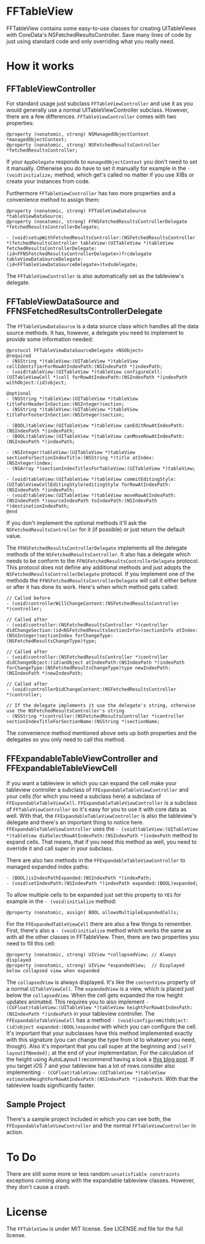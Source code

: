 # FFTableView

FFTableView contains some easy-to-use classes for creating UITableViews with CoreData's NSFetchedResultsController.
Save many lines of code by just using standard code and only overriding what you really need.

# How it works

## FFTableViewController
For standard usage just subclass `FFTableViewController` and use it as you would generally use a normal UITableViewController subclass.
However, there are a few differences. `FFTableViewController` comes with two properties:

	@property (nonatomic, strong) NSManagedObjectContext *managedObjectContext;
	@property (nonatomic, strong) NSFetchedResultsController *fetchedResultsController;


If your `AppDelegate` responds to `managedObjectContext` you don't need to set it manually. Otherwise you do have to set it manually for example in the `- (void)initialize;` method, which get's called no matter if you use XIBs or create your instances from code.

Furthermore `FFTableViewController` has two more properties and a convenience method to assign them:

	@property (nonatomic, strong) FFTableViewDataSource *tableViewDataSource;
	@property (nonatomic, strong) FFNSFetchedResultsControllerDelegate *fetchedResultsControllerDelegate;
	
	- (void)setupWithFetchedResultsController:(NSFetchedResultsController *)fetchedResultsController tableView:(UITableView *)tableView fetchedResultsControllerDelegate:(id<FFNSFetchedResultsControllerDelegate>)frcdelegate tableViewDataSourceDelegate:(id<FFTableViewDataSourceDelegate>)tvdsdelegate;

The `FFTableViewController` is also automatically set as the tableview's delegate.

## FFTableViewDataSource and FFNSFetchedResultsControllerDelegate
The `FFTableViewDataSource` is a data source class which handles all the data source methods. It has, however, a delegate you need to implement to provide some information needed:

	@protocol FFTableViewDataSourceDelegate <NSObject>
	@required
	- (NSString *)tableView:(UITableView *)tableView cellIdentifierForRowAtIndexPath:(NSIndexPath *)indexPath;
	- (void)tableView:(UITableView *)tableView configureCell:(UITableViewCell *)cell forRowAtIndexPath:(NSIndexPath *)indexPath withObject:(id)object;
	
	@optional
	- (NSString *)tableView:(UITableView *)tableView titleForHeaderInSection:(NSInteger)section;
	- (NSString *)tableView:(UITableView *)tableView titleForFooterInSection:(NSInteger)section;
	
	- (BOOL)tableView:(UITableView *)tableView canEditRowAtIndexPath:(NSIndexPath *)indexPath;
	- (BOOL)tableView:(UITableView *)tableView canMoveRowAtIndexPath:(NSIndexPath *)indexPath;
	
	- (NSInteger)tableView:(UITableView *)tableView sectionForSectionIndexTitle:(NSString *)title atIndex:(NSInteger)index;
	- (NSArray *)sectionIndexTitlesForTableView:(UITableView *)tableView;
	
	- (void)tableView:(UITableView *)tableView commitEditingStyle:(UITableViewCellEditingStyle)editingStyle forRowAtIndexPath:(NSIndexPath *)indexPath;
	- (void)tableView:(UITableView *)tableView moveRowAtIndexPath:(NSIndexPath *)sourceIndexPath toIndexPath:(NSIndexPath *)destinationIndexPath;
	@end

If you don't implement the optional methods it'll ask the `NSFetchedResultsController` for it (if possible) or just return the default value.

The `FFNSFetchedResultsControllerDelegate` implements all the delegate methods of the `NSFetchedResultsController`. It also has a delegate which needs to be conform to the `FFNSFetchedResultsControllerDelegate` protocol. This protocol does not define any additional methods and just adopts the `NSFetchedResultsControllerDelegate` protocol.
If you implement one of the methods the `FFNSFetchedResultsControllerDelegate` will call it either before or after it has done its work. Here's when which method gets called:

	// Called before
	- (void)controllerWillChangeContent:(NSFetchedResultsController *)controller;
	
	// Called after
	- (void)controller:(NSFetchedResultsController *)controller didChangeSection:(id<NSFetchedResultsSectionInfo>)sectionInfo atIndex:(NSUInteger)sectionIndex forChangeType:(NSFetchedResultsChangeType)type;
		 
	// Called after
	- (void)controller:(NSFetchedResultsController *)controller didChangeObject:(id)anObject atIndexPath:(NSIndexPath *)indexPath forChangeType:(NSFetchedResultsChangeType)type newIndexPath:(NSIndexPath *)newIndexPath;
	
	// Called after
	- (void)controllerDidChangeContent:(NSFetchedResultsController *)controller;
	
	// If the delegate implements it use the delegate's string, otherwise use the NSFetchedResultsController's string
	- (NSString *)controller:(NSFetchedResultsController *)controller sectionIndexTitleForSectionName:(NSString *)sectionName;

The convenience method mentioned above sets up both properties and the delegates so you only need to call this method.

## FFExpandableTableViewController and FFExpandableTableViewCell
If you want a tableview in which you can expand the cell make your tableview controller a subclass of `FFExpandableTableViewController` and your cells (for which you need a subclass here) a subclass of `FFExpandableTableViewCell`.
`FFExpandableTableViewController` is a subclass of `FFTableViewController` so it's easy for you to use it with core data as well.
With that, the `FFExpandableTableViewController` is also the tableview's delegate and there's an important thing to notice here. `FFExpandableTableViewController` uses the `- (void)tableView:(UITableView *)tableView didSelectRowAtIndexPath:(NSIndexPath *)indexPath` method to expand cells. That means, that if you need this method as well, you need to override it and call super in your subclass.

There are also two methods in the `FFExpandableTableViewController` to managed expanded index paths:

	- (BOOL)isIndexPathExpanded:(NSIndexPath *)indexPath;
	- (void)setIndexPath:(NSIndexPath *)indexPath expanded:(BOOL)expanded;

To allow multiple cells to be expanded just set this property to `YES` for example in the `- (void)initialize` method:

	@property (nonatomic, assign) BOOL allowsMultipleExpandedCells;

For the `FFExpandedTableViewCell` there are also a few things to remember. First, there's also a `- (void)initialize` method which works the same as with all the other classes in FFTableView.
Then, there are two properties you need to fill this cell:

	@property (nonatomic, strong) UIView *collapsedView; // Always displayed
	@property (nonatomic, strong) UIView *expandedView;  // Displayed below collapsed view when expanded

The `collapsedView` is always displayed. It's like the `contentView` property of a normal `UITableViewCell`. The `expandedView` is a view, which is placed just below the `collapsedView`. When the cell gets expanded the row height updates animated. This requires you to also implement `- (CGFloat)tableView:(UITableView *)tableView heightForRowAtIndexPath:(NSIndexPath *)indexPath` in your tableview controller. The `FFExpandableTableViewCell` has a method `- (void)configureWithObject:(id)object expanded:(BOOL)expanded` with which you can configure the cell. It's important that your subclasses have this method implemented exactly with this signature (you can change the type from id to whatever you need, though). Also it's important that you call super at the beginning and `[self layoutIfNeeded];` at the end of your implementation.
For the calculation of the height using AutoLayout I recommend having a look a [this blog post](http://blog.amyworrall.com/post/66085151655/using-auto-layout-to-calculate-table-cell-height). If you target iOS 7 and your tableview has a lot of rows consider also implementing `- (CGFloat)tableView:(UITableView *)tableView estimatedHeightForRowAtIndexPath:(NSIndexPath *)indexPath`. With that the tableview loads significantly faster.

## Sample Project
There's a sample project included in which you can see both, the `FFExpandableTableViewController` and the normal `FFTableViewController` in action.

# To Do
There are still some more or less random `unsatisfiable constraints` exceptions coming along with the expandable tableview classes. However, they don't cause a crash.

# License
The `FFTableView` is under MIT license. See LICENSE.md file for the full license.
